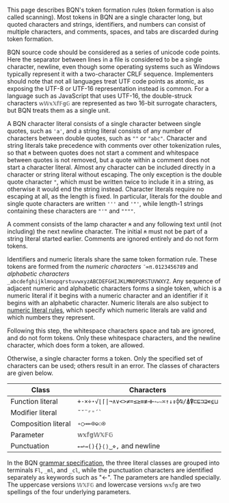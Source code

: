 This page describes BQN's token formation rules (token formation is also called scanning). Most tokens in BQN are a single character long, but quoted characters and strings, identifiers, and numbers can consist of multiple characters, and comments, spaces, and tabs are discarded during token formation.

BQN source code should be considered as a series of unicode code points. Here the separator between lines in a file is considered to be a single character, newline, even though some operating systems such as Windows typically represent it with a two-character CRLF sequence. Implementers should note that not all languages treat UTF code points as atomic, as exposing the UTF-8 or UTF-16 representation instead is common. For a language such as JavaScript that uses UTF-16, the double-struck characters `𝕨𝕎𝕩𝕏𝕗𝔽𝕘𝔾` are represented as two 16-bit surrogate characters, but BQN treats them as a single unit.

A BQN character literal consists of a single character between single quotes, such as `'a'`, and a string literal consists of any number of characters between double quotes, such as `""` or `"abc"`. Character and string literals take precedence with comments over other tokenization rules, so that `⍝` between quotes does not start a comment and whitespace between quotes is not removed, but a quote within a comment does not start a character literal. Almost any character can be included directly in a character or string literal without escaping. The only exception is the double quote character `"`, which must be written twice to include it in a string, as otherwise it would end the string instead. Character literals require no escaping at all, as the length is fixed. In particular, literals for the double and single quote characters are written `'''` and `'"'`, while length-1 strings containing these characters are `"'"` and `""""`.

A comment consists of the lamp character `⍝` and any following text until (not including) the next newline character. The initial `⍝` must not be part of a string literal started earlier. Comments are ignored entirely and do not form tokens.

Identifiers and numeric literals share the same token formation rule. These tokens are formed from the *numeric characters* `¯∞π.0123456789` and *alphabetic characters* `_abcdefghijklmnopqrstuvwxyzABCDEFGHIJKLMNOPQRSTUVWXYZ`. Any sequence of adjacent numeric and alphabetic characters forms a single token, which is a numeric literal if it begins with a numeric character and an identifier if it begins with an alphabetic character. Numeric literals are also subject to [numeric literal rules](literal.md), which specify which numeric literals are valid and which numbers they represent.

Following this step, the whitespace characters space and tab are ignored, and do not form tokens. Only these whitespace characters, and the newline character, which does form a token, are allowed.

Otherwise, a single character forms a token. Only the specified set of characters can be used; others result in an error. The classes of characters are given below.

| Class               | Characters
|---------------------|------------
| Function literal    | `+-×÷⋆√⌊⌈\|¬∧∨<>≠=≤≥≡≢⊣⊢⥊∾≍↑↓↕⌽⍉/⍋⍒⊏⊑⊐⊒∊⍷⊔`
| Modifier literal    | `` ˜˘¨⌜⁼´` ``
| Composition literal | `∘○⊸⟜⌾⎉⚇⍟`
| Parameter           | `𝕨𝕩𝕗𝕘𝕎𝕏𝔽𝔾`
| Punctuation         | `←↩→(){}⟨⟩‿⋄,` and newline

In the BQN [grammar specification](grammar.md), the three literal classes are grouped into terminals `Fl`, `_ml`, and `_cl`, while the punctuation characters are identified separately as keywords such as "←". The parameters are handled specially. The uppercase versions `𝕎𝕏𝔽𝔾` and lowercase versions `𝕨𝕩𝕗𝕘` are two spellings of the four underlying parameters.
